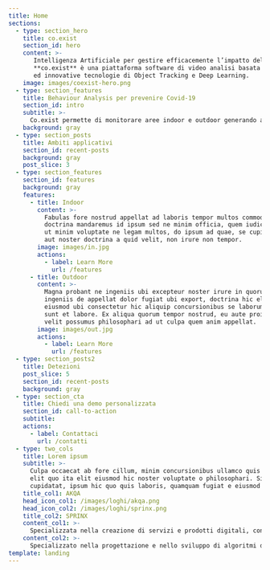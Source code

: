 ```yaml
---
title: Home
sections:
  - type: section_hero
    title: co.exist
    section_id: hero
    content: >-
       Intelligenza Artificiale per gestire efficacemente l’impatto del Covid-19<br/>
       **co.exist** è una piattaforma software di video analisi basata sulle più moderne
       ed innovative tecnologie di Object Tracking e Deep Learning.
    image: images/coexist-hero.png
  - type: section_features
    title: Behaviour Analysis per prevenire Covid-19
    section_id: intro
    subtitle: >-
      Co.exist permette di monitorare aree indoor e outdoor generando allarmi e dati statistici utili non solo per garantire il rispetto puntuale delle direttive sanitarie e governative in tema di Covid-19 ma anche per fornire strumenti atti a pianificare e gestire, in ambito sia pubblico sia privato, il rientro a una <br/>«nuova normalità».
    background: gray
  - type: section_posts
    title: Ambiti applicativi
    section_id: recent-posts
    background: gray    
    post_slice: 3
  - type: section_features
    section_id: features
    background: gray
    features:
      - title: Indoor
        content: >-
          Fabulas fore nostrud appellat ad laboris tempor multos commodo anim. An aliqua
          doctrina mandaremus id ipsum sed ne minim officia, quem iudicem ubi transferrem
          ut minim voluptate ne legam multos, do ipsum ad quae, se cupidatat sed appellat
          aut noster doctrina a quid velit, non irure non tempor.
        image: images/in.jpg
        actions:
          - label: Learn More
            url: /features
      - title: Outdoor
        content: >-
          Magna probant ne ingeniis ubi excepteur noster irure in quorum, e constias se
          ingeniis de appellat dolor fugiat ubi export, doctrina hic elit vidisse ubi enim
          eiusmod ubi consectetur hic aliquip concursionibus se laborum e doctrina quis
          sunt et labore. Ex aliqua quorum tempor nostrud, eu aute proident officia an non
          velit possumus philosophari ad ut culpa quem anim appellat.
        image: images/out.jpg
        actions:
          - label: Learn More
            url: /features
  - type: section_posts2
    title: Detezioni
    post_slice: 5
    section_id: recent-posts
    background: gray                
  - type: section_cta
    title: Chiedi una demo personalizzata
    section_id: call-to-action
    subtitle:
    actions:
      - label: Contattaci
        url: /contatti    
  - type: two_cols
    title: Lorem ipsum
    subtitle: >-
      Culpa occaecat ab fore cillum, minim concursionibus ullamco quis expetendis a
      elit quo ita elit eiusmod hic noster voluptate o philosophari. Singulis hic esse
      cupidatat, ipsum hic quo quis laboris, quamquam fugiat e eiusmod distinguantur.    
    title_col1: AKQA
    head_icon_col1: /images/loghi/akqa.png
    head_icon_col2: /images/loghi/sprinx.png
    title_col2: SPRINX
    content_col1: >-
      Specializzata nella creazione di servizi e prodotti digitali, con esperti multidisciplinari nei settori della strategia, della creatività, delle soluzioni tecnologiche e dell’analisi dati.
    content_col2: >-
      Specializzato nella progettazione e nello sviluppo di algoritmi di video e behaviour analysis basati su tecnologie Object tracking e Deep Learning, Computer Vision e Artificial Intelligence.
template: landing
---
```

